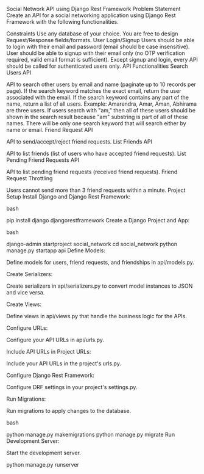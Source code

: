 Social Network API using Django Rest Framework
Problem Statement
Create an API for a social networking application using Django Rest Framework with the following functionalities.

Constraints
Use any database of your choice.
You are free to design Request/Response fields/formats.
User Login/Signup
Users should be able to login with their email and password (email should be case insensitive).
User should be able to signup with their email only (no OTP verification required, valid email format is sufficient).
Except signup and login, every API should be called for authenticated users only.
API Functionalities
Search Users API

API to search other users by email and name (paginate up to 10 records per page).
If the search keyword matches the exact email, return the user associated with the email.
If the search keyword contains any part of the name, return a list of all users.
Example: Amarendra, Amar, Aman, Abhirama are three users. If users search with "am," then all of these users should be shown in the search result because "am" substring is part of all of these names.
There will be only one search keyword that will search either by name or email.
Friend Request API

API to send/accept/reject friend requests.
List Friends API

API to list friends (list of users who have accepted friend requests).
List Pending Friend Requests API

API to list pending friend requests (received friend requests).
Friend Request Throttling

Users cannot send more than 3 friend requests within a minute.
Project Setup
Install Django and Django Rest Framework:

bash

pip install django djangorestframework
Create a Django Project and App:

bash

django-admin startproject social_network
cd social_network
python manage.py startapp api
Define Models:

Define models for users, friend requests, and friendships in api/models.py.

Create Serializers:

Create serializers in api/serializers.py to convert model instances to JSON and vice versa.

Create Views:

Define views in api/views.py that handle the business logic for the APIs.

Configure URLs:

Configure your API URLs in api/urls.py.

Include API URLs in Project URLs:

Include your API URLs in the project's urls.py.

Configure Django Rest Framework:

Configure DRF settings in your project's settings.py.

Run Migrations:

Run migrations to apply changes to the database.

bash

python manage.py makemigrations
python manage.py migrate
Run Development Server:

Start the development server.


python manage.py runserver
